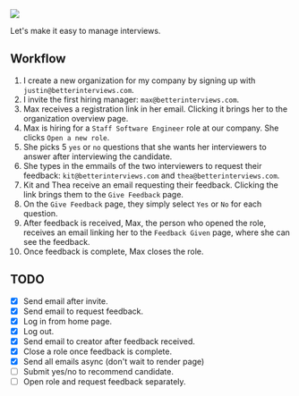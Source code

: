 <img src="https://repository-images.githubusercontent.com/393375822/f196bfe1-d84f-4ede-9df9-1d33dc095b02" />

Let's make it easy to manage interviews.

## Workflow

1. I create a new organization for my company by signing up with `justin@betterinterviews.com`.
1. I invite the first hiring manager: `max@betterinterviews.com`.
1. Max receives a registration link in her email. Clicking it brings her to the organization overview page.
1. Max is hiring for a `Staff Software Engineer` role at our company. She clicks `Open a new role`.
1. She picks 5 `yes` or `no` questions that she wants her interviewers to answer after interviewing the candidate.
1. She types in the emmails of the two interviewers to request their feedback: `kit@betterinterviews.com` and `thea@betterinterviews.com`.
1. Kit and Thea receive an email requesting their feedback. Clicking the link brings them to the `Give Feedback` page.
1. On the `Give Feedback` page, they simply select `Yes` or `No` for each question.
1. After feedback is received, Max, the person who opened the role, receives an email linking her to the `Feedback Given` page, where she can see the feedback.
1. Once feedback is complete, Max closes the role.

## TODO

* [x] Send email after invite.
* [x] Send email to request feedback.
* [x] Log in from home page.
* [x] Log out.
* [x] Send email to creator after feedback received.
* [x] Close a role once feedback is complete.
* [x] Send all emails async (don't wait to render page)
* [ ] Submit yes/no to recommend candidate.
* [ ] Open role and request feedback separately.

